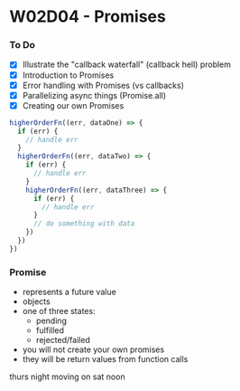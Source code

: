# W02D04 - Promises

### To Do
- [x] Illustrate the "callback waterfall" (callback hell) problem
- [x] Introduction to Promises
- [x] Error handling with Promises (vs callbacks)
- [x] Parallelizing async things (Promise.all)
- [x] Creating our own Promises

```js
higherOrderFn((err, dataOne) => {
  if (err) {
    // handle err
  }
  higherOrderFn((err, dataTwo) => {
    if (err) {
      // handle err
    }
    higherOrderFn((err, dataThree) => {
      if (err) {
        // handle err
      }
      // do something with data
    })
  })
})
```

### Promise
* represents a future value
* objects
* one of three states:
  * pending
  * fulfilled
  * rejected/failed
* you will not create your own promises
* they will be return values from function calls

thurs night
moving on sat noon















